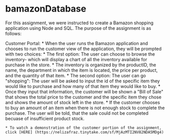 # bamazonDatabase

For this assignment, we were instructed to create a Bamazon shopping application using Node and SQL. The purpose of the assignment is as follows:

Customer Portal:
    * When the user runs the Bamazon application and chooses to run the customer view of the application, they will be prompted with two choices:
        * The first option: The user can choose to browse the inventory- which will display a chart of all the inventory available for purchase in the store. 
            * The inventory is organized by the productID, the name, the department in which the item is located, the price per product, and the quantity of that item.
        * The second option: The user can go "shopping": The user will be asked to input the id of the specific item they would like to purchase and how many of that item they would like to buy.
            * Once they input that information, the customer will be shown a "Bill of Sale" that shows the total price to the customer and the specific item they chose and shows the amount of stock left in the store. 
            * If the customer chooses to buy an amount of an item when there is not enough stock to complete the purchase. The user will be told, that the sale could not be completed becuase of insufficient product stock. 

    * To watch a demonstration of the customer portion of the assignment, click [HERE] (https://nelizafraz.tinytake.com/sf/MjAzMTI2NV82NDA5MDg4)

